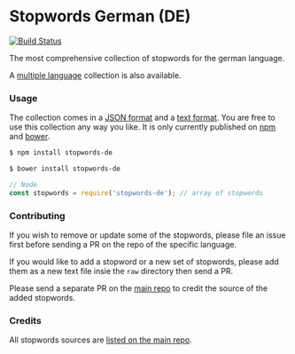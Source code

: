 Stopwords German (DE)
=======

[![Build Status](https://travis-ci.org/stopwords-iso/stopwords-de.svg?branch=master)](https://travis-ci.org/stopwords-iso/stopwords-de)

The most comprehensive collection of stopwords for the german language.

A [multiple language](https://github.com/stopwords-iso/stopwords-iso) collection is also available.

### Usage

The collection comes in a
[JSON format](https://raw.githubusercontent.com/stopwords-iso/stopwords-de/master/stopwords-de.json) and a
[text format](https://raw.githubusercontent.com/stopwords-iso/stopwords-de/master/stopwords-de.txt).
You are free to use this collection any way you like.
It is only currently published on [npm](https://www.npmjs.com/stopwords-de) and [bower](https://bower.io).

```sh
$ npm install stopwords-de
```

```sh
$ bower install stopwords-de
```

```js
// Node
const stopwords = require('stopwords-de'); // array of stopwords
```

### Contributing

If you wish to remove or update some of the stopwords, please file an issue first before sending a PR on the repo of the specific language.

If you would like to add a stopword or a new set of stopwords, please add them as a new text file insie the `raw` directory then send a PR.

Please send a separate PR on the [main repo](https://github.com/stopwords-iso/stopwords-iso) to credit the source of the added stopwords.

### Credits

All stopwords sources are [listed on the main repo](https://github.com/stopwords-iso/stopwords-iso/blob/master/CREDITS.md).
